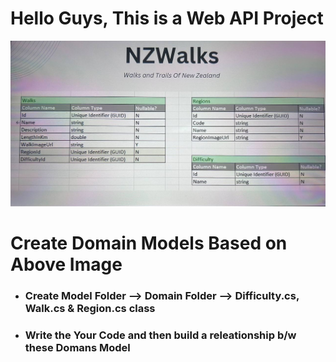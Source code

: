 ﻿# Hello Guys, This is a Web API Project

<img src="./Assets/NZWalks DDD.jpg" alt="My Image" />

# Create Domain Models Based on Above Image

- ### Create Model Folder --> Domain Folder --> Difficulty.cs, Walk.cs & Region.cs class 
- ### Write the Your Code and then build a releationship b/w these Domans Model